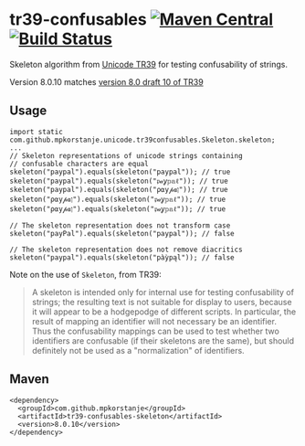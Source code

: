 # tr39-confusables [![Maven Central](https://maven-badges.herokuapp.com/maven-central/com.github.mpkorstanje/tr39-confusables-skeleton/badge.svg)](https://maven-badges.herokuapp.com/maven-central/com.github.mpkorstanje/tr39-confusables-skeleton) [![Build Status](https://travis-ci.org/mpkorstanje/tr39-confusables.svg)](https://travis-ci.org/mpkorstanje/tr39-confusables)

Skeleton algorithm from [Unicode TR39](http://www.unicode.org/reports/tr39/) for testing confusability of strings.

Version 8.0.10 matches [version 8.0 draft 10 of TR39](http://www.unicode.org/reports/tr39/tr39-10.html)

## Usage ##
```
import static com.github.mpkorstanje.unicode.tr39confusables.Skeleton.skeleton;
...
// Skeleton representations of unicode strings containing 
// confusable characters are equal 
skeleton("paypal").equals(skeleton("paypal")); // true
skeleton("paypal").equals(skeleton("𝔭𝒶ỿ𝕡𝕒ℓ")); // true
skeleton("paypal").equals(skeleton("ρ⍺у𝓅𝒂ן")); // true
skeleton("ρ⍺у𝓅𝒂ן").equals(skeleton("𝔭𝒶ỿ𝕡𝕒ℓ")); // true
skeleton("ρ⍺у𝓅𝒂ן").equals(skeleton("𝔭𝒶ỿ𝕡𝕒ℓ")); // true

// The skeleton representation does not transform case
skeleton("payPal").equals(skeleton("paypal")); // false

// The skeleton representation does not remove diacritics
skeleton("paypal").equals(skeleton("pàỳpąl")); // false
```
Note on the use of `Skeleton`, from TR39:

>  A skeleton is intended only for internal use for testing confusability of strings; the resulting text is not suitable for display to users, because it will appear to be a hodgepodge of different scripts. In particular, the result of mapping an identifier will not necessary be an identifier. Thus the confusability mappings can be used to test whether two identifiers are confusable (if their skeletons are the same), but should definitely not be used as a "normalization" of identifiers. 


## Maven ##

```
<dependency>
  <groupId>com.github.mpkorstanje</groupId>
  <artifactId>tr39-confusables-skeleton</artifactId>
  <version>8.0.10</version>
</dependency>
```

